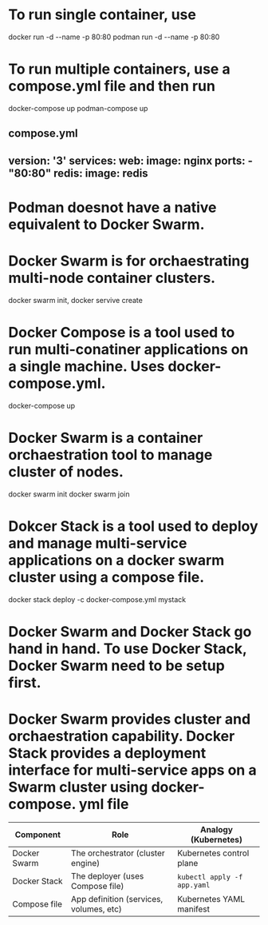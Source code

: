 # To run single container, use 
docker run -d --name <continer-name> -p 80:80 <image-name>
podman run -d --name <continer-name> -p 80:80 <image-name>

# To run multiple containers, use a compose.yml file and then run 
docker-compose up
podman-compose up

compose.yml
-----------
version: '3'
services:
  web:
    image: nginx
    ports:
      - "80:80"
  redis:
    image: redis                                  
-----------

# Podman doesnot have a native equivalent to Docker Swarm.
# Docker Swarm is for orchaestrating multi-node container clusters.
docker swarm init, docker servive create

# Docker Compose is a tool used to run multi-conatiner applications on a single machine. Uses docker-compose.yml.
docker-compose up
# Docker Swarm is a container orchaestration tool to manage cluster of nodes.
docker swarm init
docker swarm join
# Dokcer Stack is a tool used to deploy and manage multi-service applications on a docker swarm cluster using a compose file.
docker stack deploy -c docker-compose.yml mystack

# Docker Swarm and Docker Stack go hand in hand. To use Docker Stack, Docker Swarm need to be setup first.
# Docker Swarm provides cluster and orchaestration capability. Docker Stack provides a deployment interface for multi-service apps on a Swarm cluster using docker-compose. yml file
| Component    | Role                                    | Analogy (Kubernetes)        |
| ------------ | --------------------------------------- | --------------------------- |
| Docker Swarm | The orchestrator (cluster engine)       | Kubernetes control plane    |
| Docker Stack | The deployer (uses Compose file)        | `kubectl apply -f app.yaml` |
| Compose file | App definition (services, volumes, etc) | Kubernetes YAML manifest    |
								
